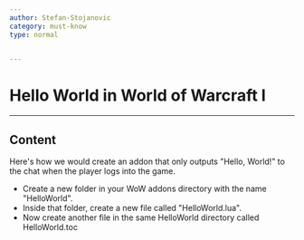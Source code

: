 ```yaml
---
author: Stefan-Stojanovic
category: must-know
type: normal


---
```


# Hello World in World of Warcraft I

---
## Content

Here's how we would create an addon that only outputs "Hello, World!" to the chat when the player logs into the game.

- Create a new folder in your WoW addons directory with the name "HelloWorld".
- Inside that folder, create a new file called "HelloWorld.lua".
- Now create another file in the same HelloWorld directory called HelloWorld.toc
